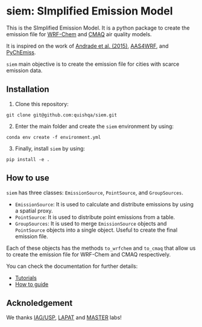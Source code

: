 # siem: SImplified Emission Model

This is the SImplified Emission Model.
It is a python package to create the emission
file for [WRF-Chem](https://www2.acom.ucar.edu/wrf-chem) and [CMAQ](https://www.epa.gov/cmaq) air quality models.

It is inspired on the work of [Andrade et al. (2015)](http://journal.frontiersin.org/Article/10.3389/fenvs.2015.00009/abstract),
[AAS4WRF](https://github.com/alvv1986/AAS4WRF), and [PyChEmiss](https://github.com/quishqa/PyChEmiss).

`siem` main objective is to create the emission file for cities with scarce emission data.

## Installation

1. Clone this repository:

```
git clone git@github.com:quishqa/siem.git
```

2. Enter the main folder and create the `siem` environment by using:

```
conda env create -f environment.yml

```

3. Finally, install `siem` by using:

```
pip install -e .
```

## How to use

`siem` has three classes: `EmissionSource`, `PointSource`, and `GroupSources`.

- `EmissionSource`: It is used to calculate and distribute emissions by using a spatial proxy.
- `PointSource`: It is used to distribute point emissions from a table.
- `GroupSources`: It is used to merge `EmissionSource` objects and `PointSource` objects into a single object. Useful to create the final emission file.

Each of these objects has the methods `to_wrfchem` and `to_cmaq` that allow us to create the emission file for WRF-Chem and CMAQ respectively.

You can check the documentation for further details:

- [Tutorials](https://quishqa.github.io/siem/tutorials/)
- [How to guide](https://quishqa.github.io/siem/how-to-guides/)

## Acknoledgement

We thanks [IAG/USP](https://www.iag.usp.br/), [LAPAT](http://www.lapat.iag.usp.br/) and [MASTER](http://www.master.iag.usp.br/) labs!
